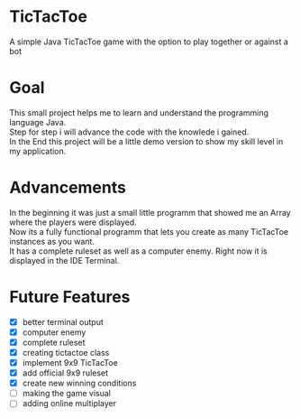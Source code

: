 # TicTacToe
A simple Java TicTacToe game with the option to play together or against a bot
# Goal
This small project helps me to learn and understand the programming language Java.  
Step for step i will advance the code with the knowlede i gained.  
In the End this project will be a little demo version to show my skill level in my application.  
# Advancements
In the beginning it was just a small little programm that showed me an Array where the players were displayed.  
Now its a fully functional programm that lets you create as many TicTacToe instances as you want.  
It has a complete ruleset as well as a computer enemy. Right now it is displayed in the IDE Terminal.
# Future Features

- [x] better terminal output
- [x] computer enemy
- [x] complete ruleset
- [x] creating tictactoe class
- [x] implement 9x9 TicTacToe
- [x] add official 9x9 ruleset
- [x] create new winning conditions
- [ ] making the game visual
- [ ] adding online multiplayer
